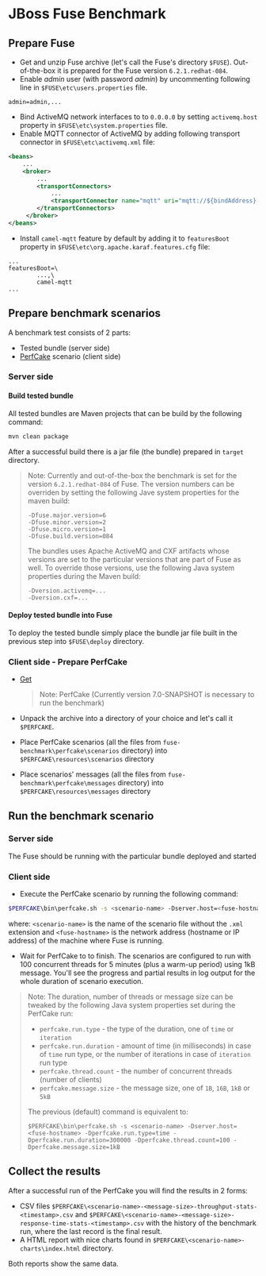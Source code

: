 # JBoss Fuse Benchmark

## Prepare Fuse
* Get and unzip Fuse archive (let's call the Fuse's directory `$FUSE`). Out-of-the-box it is prepared for the Fuse version `6.2.1.redhat-084`.
* Enable *admin* user (with password *admin*) by uncommenting following line in `$FUSE\etc\users.properties` file.
```
admin=admin,...
```
* Bind ActiveMQ network interfaces to to `0.0.0.0` by setting `activemq.host` property in `$FUSE\etc\system.properties` file.
* Enable MQTT connector of ActiveMQ by adding following transport connector in `$FUSE\etc\activemq.xml` file:
```xml
<beans>
    ...
    <broker>
        ...
        <transportConnectors>
            ...
            <transportConnector name="mqtt" uri="mqtt://${bindAddress}:1883"/>
        </transportConnectors>
     </broker>
</beans>
```
* Install `camel-mqtt` feature by default by adding it to `featuresBoot` property in `$FUSE\etc\org.apache.karaf.features.cfg` file:
```
...
featuresBoot=\
        ...,\
        camel-mqtt
...

```

## Prepare benchmark scenarios
A benchmark test consists of 2 parts:
* Tested bundle (server side)
* [PerfCake](http://www.perfcake.org) scenario (client side)

### Server side

#### Build tested bundle
All tested bundles are Maven projects that can be build by the following command:
```sh
mvn clean package
```
After a successful build there is a jar file (the bundle) prepared in `target` directory.

> Note: Currently and out-of-the-box the benchmark is set for the version `6.2.1.redhat-084` of Fuse. The version numbers can be overriden by setting the following Jave system properties for the maven build:
>```
> -Dfuse.major.version=6
> -Dfuse.minor.version=2
> -Dfuse.micro.version=1
> -Dfuse.build.version=084
>```
> The bundles uses Apache ActiveMQ and CXF artifacts whose versions are set to the particular versions that are part of Fuse as well.
> To override those versions, use the following Java system properties during the Maven build:
>```
>-Dversion.activemq=...
>-Dversion.cxf=...
>```

#### Deploy tested bundle into Fuse
To deploy the tested bundle simply place the bundle jar file built in the previous step into `$FUSE\deploy` directory.

### Client side - Prepare PerfCake
* [Get](https://perfcake.ci.cloudbees.com/job/PerfCake-devel/lastBuild/artifact/perfcake/target/perfcake-7.0-SNAPSHOT-bin.zip)
   > Note: PerfCake (Currently version 7.0-SNAPSHOT is necessary to run the benchmark)

* Unpack the archive into a directory of your choice and let's call it `$PERFCAKE`.

* Place PerfCake scenarios (all the files from `fuse-benchmark\perfcake\scenarios` directory) into `$PERFCAKE\resources\scenarios` directory

* Place scenarios' messages (all the files from `fuse-benchmark\perfcake\messages` directory) into `$PERFCAKE\resources\messages` directory

## Run the benchmark scenario

### Server side
The Fuse should be running with the particular bundle deployed and started

### Client side
* Execute the PerfCake scenario by running the following command:
```sh
$PERFCAKE\bin\perfcake.sh -s <scenario-name> -Dserver.host=<fuse-hostname>
```
where: `<scenario-name>` is the name of the scenario file without the `.xml` extension and `<fuse-hostname>` is the network address (hostname or IP address) of the machine where Fuse is running.
* Wait for PerfCake to to finish. The scenarios are configured to run with 100 concurrent threads for 5 minutes (plus a warm-up period) using 1kB message. You'll see the progress and partial results in log output for the whole duration of scenario execution.

>Note: The duration, number of threads or message size can be tweaked by the following Java system properties set during the PerfCake run:
>* `perfcake.run.type` - the type of the duration, one of `time` or `iteration`
>* `perfcake.run.duration` - amount of time (in milliseconds) in case of `time` run type, or the number of iterations in case of `iteration` run type
>* `perfcake.thread.count` - the number of concurrent threads (number of clients)
>* `perfcake.message.size` - the message size, one of `1B`, `16B`, `1kB` or `5kB`
>
>The previous (default) command is equivalent to:
>```
> $PERFCAKE\bin\perfcake.sh -s <scenario-name> -Dserver.host=<fuse-hostname> -Dperfcake.run.type=time -Dperfcake.run.duration=300000 -Dperfcake.thread.count=100 -Dperfcake.message.size=1kB
>```

## Collect the results
After a successful run of the PerfCake you will find the results in 2 forms:
* CSV files `$PERFCAKE\<scenario-name>-<message-size>-throughput-stats-<timestamp>.csv` and `$PERFCAKE\<scenario-name>-<message-size>-response-time-stats-<timestamp>.csv` with the history of the benchmark run, where the last record is the final result.
* A HTML report with nice charts found in `$PERFCAKE\<scenario-name>-charts\index.html` directory.

Both reports show the same data.
